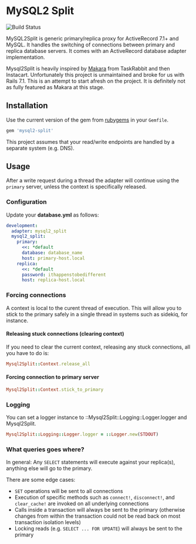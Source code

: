 # MySQL2 Split

![Build Status](https://github.com/olioex/mysql2-split/workflows/ci/badge.svg)

MySQL2Split is generic primary/replica proxy for ActiveRecord 7.1+ and MySQL. It handles the switching of connections between primary and replica database servers. It comes with an ActiveRecord database adapter implementation.

Mysql2Split is heavily inspired by [Makara](https://github.com/instacart/makara) from TaskRabbit and then Instacart. Unfortunately this project is unmaintained and broke for us with Rails 7.1. This is an attempt to start afresh on the project. It is definitely not as fully featured as Makara at this stage.

## Installation

Use the current version of the gem from [rubygems](https://rubygems.org/gems/makara) in your `Gemfile`.

```ruby
gem 'mysql2-split'
```

This project assumes that your read/write endpoints are handled by a separate system (e.g. DNS).

## Usage

After a write request during a thread the adapter will continue using the `primary` server, unless the context is specifically released.

### Configuration

Update your **database.yml** as follows:

```yml
development:
  adapter: mysql2_split
  mysql2_split:
    primary:
      <<: *default
      database: database_name
      host: primary-host.local
    replica:
      <<: *default
      password: ithappenstobedifferent
      host: replica-host.local
```

### Forcing connections

A context is local to the curent thread of execution. This will allow you to stick to the primary safely in a single thread
in systems such as sidekiq, for instance.

#### Releasing stuck connections (clearing context)

If you need to clear the current context, releasing any stuck connections, all you have to do is:

```ruby
Mysql2Split::Context.release_all
```

#### Forcing connection to primary server

```ruby
Mysql2Split::Context.stick_to_primary
```

### Logging

You can set a logger instance to ::Mysql2Split::Logging::Logger.logger and Mysql2Split.

```ruby
Mysql2Split::Logging::Logger.logger = ::Logger.new(STDOUT)
```

### What queries goes where?

In general: Any `SELECT` statements will execute against your replica(s), anything else will go to the primary.

There are some edge cases:
* `SET` operations will be sent to all connections
* Execution of specific methods such as `connect!`, `disconnect!`, and `clear_cache!` are invoked on all underlying connections
* Calls inside a transaction will always be sent to the primary (otherwise changes from within the transaction could not be read back on most transaction isolation levels)
* Locking reads (e.g. `SELECT ... FOR UPDATE`) will always be sent to the primary
